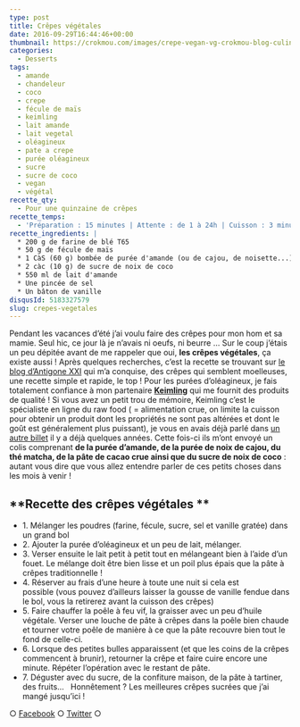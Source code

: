 ```yaml
---
type: post
title: Crêpes végétales
date: 2016-09-29T16:44:46+00:00
thumbnail: https://crokmou.com/images/crepe-vegan-vg-crokmou-blog-culinaire-01-1.jpg
categories:
  - Desserts
tags:
  - amande
  - chandeleur
  - coco
  - crepe
  - fécule de maïs
  - keimling
  - lait amande
  - lait vegetal
  - oléagineux
  - pate a crepe
  - purée oléagineux
  - sucre
  - sucre de coco
  - vegan
  - végétal
recette_qty:
  - Pour une quinzaine de crêpes
recette_temps:
  - 'Préparation : 15 minutes | Attente : de 1 à 24h | Cuisson : 3 minutes'
recette_ingredients: |
  * 200 g de farine de blé T65
  * 50 g de fécule de maïs
  * 1 CàS (60 g) bombée de purée d'amande (ou de cajou, de noisette...)
  * 2 càc (10 g) de sucre de noix de coco
  * 550 ml de lait d'amande
  * Une pincée de sel
  * Un bâton de vanille
disqusId: 5183327579
slug: crepes-vegetales
---
```


Pendant les vacances d’été j’ai voulu faire des crêpes pour mon hom et sa mamie. Seul hic, ce jour là je n’avais ni oeufs, ni beurre … Sur le coup j’étais un peu dépitée avant de me rappeler que oui, **les crêpes végétales**, ça existe aussi ! Après quelques recherches, c’est la recette se trouvant sur [le blog d’Antigone XXI](https://antigonexxi.com/2015/01/31/crepes-veganes-sans-oeufs-ni-lait-ultra-faciles-avec-ou-sans-gluten/) qui m’a conquise, des crêpes qui semblent moelleuses, une recette simple et rapide, le top ! Pour les purées d’oléagineux, je fais totalement confiance à mon partenaire **[Keimling](http://www.keimling.fr/)** qui me fournit des produits de qualité ! Si vous avez un petit trou de mémoire, Keimling c’est le spécialiste en ligne du raw food ( = alimentation crue, on limite la cuisson pour obtenir un produit dont les propriétés ne sont pas altérées et dont le goût est généralement plus puissant), je vous en avais déjà parlé dans [un autre billet](http://www.crokmou.com/2014/08/keimling-specialiste-du-raw-food-concours) il y a déjà quelques années. Cette fois-ci ils m’ont envoyé un colis comprenant **de la purée d’amande, de la purée de noix de cajou, du thé matcha, de la pâte de cacao crue ainsi que du sucre de noix de coco** : autant vous dire que vous allez entendre parler de ces petits choses dans les mois à venir !

## **Recette des crêpes végétales **

* 1\. Mélanger les poudres (farine, fécule, sucre, sel et vanille gratée) dans un grand bol
* 2\. Ajouter la purée d’oléagineux et un peu de lait, mélanger.
* 3\. Verser ensuite le lait petit à petit tout en mélangeant bien à l’aide d’un fouet. Le mélange doit être bien lisse et un poil plus épais que la pâte à crêpes traditionnelle !
* 4\. Réserver au frais d’une heure à toute une nuit si cela est possible (vous pouvez d’ailleurs laisser la gousse de vanille fendue dans le bol, vous la retirerez avant la cuisson des crêpes)
* 5\. Faire chauffer la poêle à feu vif, la graisser avec un peu d’huile végétale. Verser une louche de pâte à crêpes dans la poêle bien chaude et tourner votre poêle de manière à ce que la pâte recouvre bien tout le fond de celle-ci.
* 6\. Lorsque des petites bulles apparaissent (et que les coins de la crêpes commencent à brunir), retourner la crêpe et faire cuire encore une minute. Répéter l’opération avec le restant de pâte.
* 7\. Déguster avec du sucre, de la confiture maison, de la pâte à tartiner, des fruits…   Honnêtement ? Les meilleures crêpes sucrées que j’ai mangé jusqu’ici !

○ [Facebook](https://www.facebook.com/crokmou.blog) ○ [Twitter](https://twitter.com/Crokmou) ○
